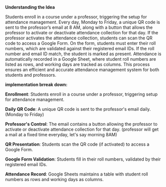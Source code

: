 ****Understanding the Idea****

Students enroll in a course under a professor, triggering the setup for attendance management. Every day, Monday to Friday, a unique QR code is sent to the professor’s email at 8 AM, along with a button that allows the professor to activate or deactivate attendance collection for that day. If the professor activates the attendance collection, students can scan the QR code to access a Google Form. On the form, students must enter their roll numbers, which are validated against their registered email IDs. If the roll number and email ID match, the student is marked as present. Attendance is automatically recorded in a Google Sheet, where student roll numbers are listed as rows, and working days are tracked as columns. This process ensures an efficient and accurate attendance management system for both students and professors.

**implementation brreak down:**

**Enrollment**: Students enroll in a course under a professor, triggering setup for attendance management.

**Daily QR Code**: A unique QR code is sent to the professor's email daily. (Monday to Friday)

**Professor's Control**: The email contains a button allowing the professor to activate or deactivate attendance collection for that day. (professor will get a mail at a fixed time everyday, let's say morning 8AM)

**QR Presentation**: Students scan the QR code (if activated) to access a Google Form.

**Google Form Validation**: Students fill in their roll numbers, validated by their registered email IDs.

**Attendance Record**: Google Sheets maintains a table with student roll numbers as rows and working days as columns.
